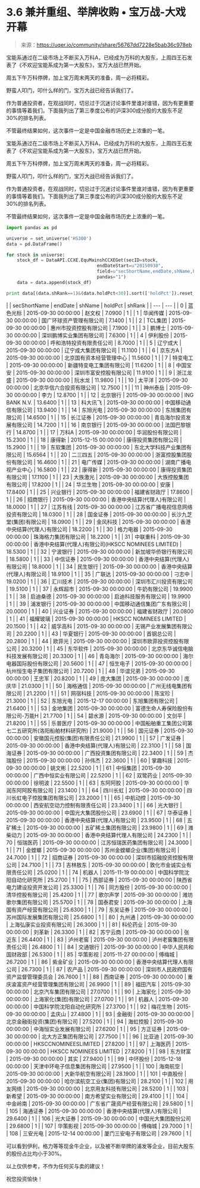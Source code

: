 

# 3.6 兼并重组、举牌收购 • 宝万战-大戏开幕

> 来源：https://uqer.io/community/share/56767dd7228e5bab36c978eb

宝能系通过在二级市场上不断买入万科A，已经成为万科的大股东，上周四王石发表了《不欢迎宝能系成为第一大股东》，宝万大战已然开始。

周五下午万科停牌，加上宝万周末两天的准备，周一必将精彩。

野蛮人叩门，叩什么样的门，宝万大战已经告诉我们了。

作为普通投资者，在观战同时，切忌过于沉迷讨论事件里谁对谁错，因为有更重要的事情等着我们。下面我列出了第三季度公布的沪深300成分股的大股东不足30%的排名列表。

不管最终结果如何，这次事件一定是中国金融市场历史上浓重的一笔。

宝能系通过在二级市场上不断买入万科A，已经成为万科的大股东，上周四王石发表了《不欢迎宝能系成为第一大股东》，宝万大战已然开始。

周五下午万科停牌，加上宝万周末两天的准备，周一必将精彩。

野蛮人叩门，叩什么样的门，宝万大战已经告诉我们了。

作为普通投资者，在观战同时，切忌过于沉迷讨论事件里谁对谁错，因为有更重要的事情等着我们。下面我列出了第三季度公布的沪深300成分股的大股东不足30%的排名列表。

不管最终结果如何，这次事件一定是中国金融市场历史上浓重的一笔。

```py
import pandas as pd

universe = set_universe('HS300')
data = pd.DataFrame()

for stock in universe:
    stock_df = DataAPI.CCXE.EquMainshCCXEGet(secID=stock,
                                  endDateStart=u"20150930",
                                  field=u"secShortName,endDate,shName,holdPct,shRank",
                                  pandas="1")
    data = data.append(stock_df)
```

```py
print data[(data.shRank==1)&(data.holdPct<30)].sort(['holdPct']).reset_index(drop=True).to_html()
```

| | secShortName | endDate | shName | holdPct | shRank |
| --- | --- |
| 0 | 蓝色光标 | 2015-09-30 00:00:00 | 赵文权 | 7.0900 | 1 |
| 1 | 华闻传媒 | 2015-09-30 00:00:00 | 国广环球资产管理有限公司 | 7.1400 | 1 |
| 2 | TCL集团 | 2015-09-30 00:00:00 | 惠州市投资控股有限公司 | 7.1900 | 1 |
| 3 | 鹏博士 | 2015-09-30 00:00:00 | 深圳鹏博实业集团有限公司 | 7.6300 | 1 |
| 4 | 伊利股份 | 2015-09-30 00:00:00 | 呼和浩特投资有限责任公司 | 8.7000 | 1 |
| 5 | 辽宁成大 | 2015-09-30 00:00:00 | 辽宁成大集团有限公司 | 11.1100 | 1 |
| 6 | 京东方A | 2015-09-30 00:00:00 | 北京国有资本经营管理中心 | 11.5600 | 1 |
| 7 | 特变电工 | 2015-09-30 00:00:00 | 新疆特变电工集团有限公司 | 11.6200 | 1 |
| 8 | 中国宝安 | 2015-09-30 00:00:00 | 深圳市富安控股有限公司 | 11.9100 | 1 |
| 9 | 浙江龙盛 | 2015-09-30 00:00:00 | 阮水龙 | 11.9800 | 1 |
| 10 | 太平洋 | 2015-09-30 00:00:00 | 北京华信六合投资有限公司 | 12.7500 | 1 |
| 11 | 神州泰岳 | 2015-09-30 00:00:00 | 李力 | 12.8700 | 1 |
| 12 | 北京银行 | 2015-09-30 00:00:00 | ING BANK N.V. | 13.6400 | 1 |
| 13 | 科大讯飞 | 2015-09-30 00:00:00 | 中国移动通信有限公司 | 13.9400 | 1 |
| 14 | 东旭光电 | 2015-09-30 00:00:00 | 东旭集团有限公司 | 14.6500 | 1 |
| 15 | 长江证券 | 2015-09-30 00:00:00 | 青岛海尔投资发展有限公司 | 14.7200 | 1 |
| 16 | 南京银行 | 2015-09-30 00:00:00 | 法国巴黎银行 | 14.8700 | 1 |
| 17 | 万科A | 2015-09-30 00:00:00 | 华润股份有限公司 | 15.2300 | 1 |
| 18 | 康得新 | 2015-12-15 00:00:00 | 康得投资集团有限公司 | 15.2900 | 1 |
| 19 | 东软集团 | 2015-09-30 00:00:00 | 东北大学科技产业集团有限公司 | 15.6564 | 1 |
| 20 | 二三四五 | 2015-09-30 00:00:00 | 浙富控股集团股份有限公司 | 16.4600 | 1 |
| 21 | 电广传媒 | 2015-09-30 00:00:00 | 湖南广播电视产业中心 | 16.5800 | 1 |
| 22 | 康得新 | 2015-09-30 00:00:00 | 康得投资集团有限公司 | 17.1100 | 1 |
| 23 | 大族激光 | 2015-09-30 00:00:00 | 大族控股集团有限公司 | 17.8200 | 1 |
| 24 | 华兰生物 | 2015-09-30 00:00:00 | 安康 | 17.8400 | 1 |
| 25 | 兴业银行 | 2015-09-30 00:00:00 | 福建省财政厅 | 17.8600 | 1 |
| 26 | 招商银行 | 2015-09-30 00:00:00 | 香港中央结算(代理人)有限公司 | 18.0000 | 1 |
| 27 | 江苏有线 | 2015-09-30 00:00:00 | 江苏省广播电视信息网络投资有限公司 | 18.0300 | 1 |
| 28 | 国金证券 | 2015-09-30 00:00:00 | 长沙九芝堂(集团)有限公司 | 18.0900 | 1 |
| 29 | 金风科技 | 2015-09-30 00:00:00 | 香港中央结算(代理人)有限公司 | 18.2200 | 1 |
| 30 | 格力电器 | 2015-09-30 00:00:00 | 珠海格力集团有限公司 | 18.2200 | 1 |
| 31 | 中联重科 | 2015-09-30 00:00:00 | 香港中央结算(代理人)有限公司(HKSCC NOMINEES LIMITED) | 18.5300 | 1 |
| 32 | 宁波银行 | 2015-09-30 00:00:00 | 新加坡华侨银行有限公司 | 18.5800 | 1 |
| 33 | 中信证券 | 2015-09-30 00:00:00 | 香港中央结算(代理人)有限公司 | 18.8000 | 1 |
| 34 | 民生银行 | 2015-09-30 00:00:00 | 香港中央结算(代理人)有限公司 | 18.9100 | 1 |
| 35 | 广联达 | 2015-09-30 00:00:00 | 刁志中 | 19.0200 | 1 |
| 36 | 汇川技术 | 2015-09-30 00:00:00 | 深圳市汇川投资有限公司 | 19.5100 | 1 |
| 37 | 永辉超市 | 2015-09-30 00:00:00 | 牛奶有限公司 | 19.9900 | 1 |
| 38 | 启迪桑德 | 2015-09-30 00:00:00 | 启迪科技服务有限公司 | 19.9900 | 1 |
| 39 | 浦发银行 | 2015-09-30 00:00:00 | 中国移动通信集团广东有限公司 | 20.0000 | 1 |
| 40 | 兴业证券 | 2015-09-30 00:00:00 | 福建省财政厅 | 20.0800 | 1 |
| 41 | 福耀玻璃 | 2015-09-30 00:00:00 | HKSCC NOMINEES LIMITED | 20.1500 | 1 |
| 42 | 威孚高科 | 2015-09-30 00:00:00 | 无锡产业发展集团有限公司 | 20.2200 | 1 |
| 43 | 华夏银行 | 2015-09-30 00:00:00 | 首钢总公司 | 20.2800 | 1 |
| 44 | 欧菲光 | 2015-09-30 00:00:00 | 深圳市欧菲投资控股有限公司 | 20.3200 | 1 |
| 45 | 东华软件 | 2015-09-30 00:00:00 | 北京东华诚信电脑科技发展有限公司 | 20.3300 | 1 |
| 46 | 青岛海尔 | 2015-09-30 00:00:00 | 海尔电器国际股份有限公司 | 20.5600 | 1 |
| 47 | 恒生电子 | 2015-09-30 00:00:00 | 杭州恒生电子集团有限公司 | 20.7200 | 1 |
| 48 | 华谊兄弟 | 2015-09-30 00:00:00 | 王忠军 | 20.8200 | 1 |
| 49 | 庞大集团 | 2015-09-30 00:00:00 | 庞庆华 | 21.0300 | 1 |
| 50 | 海格通信 | 2015-09-30 00:00:00 | 广州无线电集团有限公司 | 21.2200 | 1 |
| 51 | 网宿科技 | 2015-09-30 00:00:00 | 陈宝珍 | 21.3000 | 1 |
| 52 | 东旭光电 | 2015-12-17 00:00:00 | 东旭集团有限公司 | 21.6400 | 1 |
| 53 | 金地集团 | 2015-09-30 00:00:00 | 富德生命人寿保险股份有限公司-万能H | 21.7700 | 1 |
| 54 | 碧水源 | 2015-09-30 00:00:00 | 文剑平 | 21.8200 | 1 |
| 55 | 乐普医疗 | 2015-09-30 00:00:00 | 中国船舶重工集团公司第七二五研究所(洛阳船舶材料研究所) | 21.9000 | 1 |
| 56 | 国元证券 | 2015-09-30 00:00:00 | 安徽国元控股(集团)有限责任公司 | 21.9900 | 1 |
| 57 | 广发证券 | 2015-09-30 00:00:00 | 香港中央结算(代理人)有限公司 | 22.3100 | 1 |
| 58 | 国海证券 | 2015-09-30 00:00:00 | 广西投资集团有限公司 | 22.3400 | 1 |
| 59 | 杰瑞股份 | 2015-09-30 00:00:00 | 孙伟杰 | 22.3600 | 1 |
| 60 | 掌趣科技 | 2015-09-30 00:00:00 | 姚文彬 | 22.5200 | 1 |
| 61 | 中恒集团 | 2015-09-30 00:00:00 | 广西中恒实业有限公司 | 22.5200 | 1 |
| 62 | 双鹭药业 | 2015-09-30 00:00:00 | 徐明波 | 22.5500 | 1 |
| 63 | 东阿阿胶 | 2015-09-30 00:00:00 | 华润东阿阿胶有限公司 | 23.1400 | 1 |
| 64 | 四川长虹 | 2015-09-30 00:00:00 | 四川长虹电子控股集团有限公司 | 23.2000 | 1 |
| 65 | 中航动控 | 2015-09-30 00:00:00 | 西安航空动力控制有限责任公司 | 23.3400 | 1 |
| 66 | 光大银行 | 2015-09-30 00:00:00 | 中国光大集团股份公司 | 23.6900 | 1 |
| 67 | 华泰证券 | 2015-09-30 00:00:00 | 香港中央结算(代理人)有限公司 | 23.9500 | 1 |
| 68 | 五矿稀土 | 2015-09-30 00:00:00 | 五矿稀土集团有限公司 | 23.9800 | 1 |
| 69 | 潍柴动力 | 2015-09-30 00:00:00 | 香港中央结算代理人有限公司 | 24.2300 | 1 |
| 70 | 恒瑞医药 | 2015-09-30 00:00:00 | 江苏恒瑞医药集团有限公司 | 24.3000 | 1 |
| 71 | 金螳螂 | 2015-09-30 00:00:00 | 苏州金螳螂企业(集团)有限公司 | 24.7000 | 1 |
| 72 | 招商证券 | 2015-09-30 00:00:00 | 深圳市招融投资控股有限公司 | 24.7100 | 1 |
| 73 | 吉林敖东 | 2015-09-30 00:00:00 | 敦化市金诚实业有限责任公司 | 25.0200 | 1 |
| 74 | 机器人 | 2015-11-19 00:00:00 | 中国科学院沈阳自动化研究所 | 25.2700 | 1 |
| 75 | 西部证券 | 2015-09-30 00:00:00 | 陕西省电力建设投资开发公司 | 25.3300 | 1 |
| 76 | 同方股份 | 2015-09-30 00:00:00 | 清华控股有限公司 | 25.4200 | 1 |
| 77 | 歌尔声学 | 2015-09-30 00:00:00 | 潍坊歌尔集团有限公司 | 25.5700 | 1 |
| 78 | 国泰君安 | 2015-09-30 00:00:00 | 上海国有资产经营有限公司 | 25.6300 | 1 |
| 79 | 东吴证券 | 2015-09-30 00:00:00 | 苏州国际发展集团有限公司 | 25.6800 | 1 |
| 80 | 九州通 | 2015-09-30 00:00:00 | 上海弘康实业投资有限公司 | 26.3000 | 1 |
| 81 | 科伦药业 | 2015-09-30 00:00:00 | 刘革新 | 26.3300 | 1 |
| 82 | 苏宁云商 | 2015-09-30 00:00:00 | 张近东 | 26.4400 | 1 |
| 83 | 泸州老窖 | 2015-09-30 00:00:00 | 泸州老窖集团有限责任公司 | 26.4800 | 1 |
| 84 | 交通银行 | 2015-09-30 00:00:00 | 中华人民共和国财政部 | 26.5300 | 1 |
| 85 | 华策影视 | 2015-11-27 00:00:00 | 傅梅城 | 26.7200 | 1 |
| 86 | 紫金矿业 | 2015-09-30 00:00:00 | 香港中央结算代理人有限公司 | 26.7300 | 1 |
| 87 | 农产品 | 2015-09-30 00:00:00 | 深圳市人民政府国有资产监督管理委员会 | 26.7600 | 1 |
| 88 | 西南证券 | 2015-09-30 00:00:00 | 重庆渝富资产经营管理集团有限公司 | 26.9900 | 1 |
| 89 | 福田汽车 | 2015-09-30 00:00:00 | 北京汽车集团有限公司 | 27.0700 | 1 |
| 90 | 上海家化 | 2015-09-30 00:00:00 | 上海家化(集团)有限公司 | 27.0700 | 1 |
| 91 | 机器人 | 2015-09-30 00:00:00 | 中国科学院沈阳自动化研究所 | 27.3700 | 1 |
| 92 | 梅花生物 | 2015-09-30 00:00:00 | 孟庆山 | 27.4800 | 1 |
| 93 | 金融街 | 2015-09-30 00:00:00 | 北京金融街投资(集团)有限公司 | 27.5200 | 1 |
| 94 | 海虹控股 | 2015-09-30 00:00:00 | 中海恒实业发展有限公司 | 27.6200 | 1 |
| 95 | 方正证券 | 2015-09-30 00:00:00 | 北大方正集团有限公司 | 27.7500 | 1 |
| 96 | 比亚迪 | 2015-09-30 00:00:00 | HKSCCNOMINEESLIMITED | 27.8200 | 1 |
| 97 | 上海医药 | 2015-09-30 00:00:00 | HKSCC NOMINEES LIMITED | 27.8200 | 1 |
| 98 | 东方财富 | 2015-09-30 00:00:00 | 其实 | 27.9400 | 1 |
| 99 | 中环股份 | 2015-12-18 00:00:00 | 天津中环电子信息集团有限公司 | 27.9500 | 1 |
| 100 | 海南航空 | 2015-09-30 00:00:00 | 大新华航空有限公司 | 28.1900 | 1 |
| 101 | 中直股份 | 2015-09-30 00:00:00 | 哈尔滨航空工业(集团)有限公司 | 28.2100 | 1 |
| 102 | 用友网络 | 2015-09-30 00:00:00 | 北京用友科技有限公司 | 28.5200 | 1 |
| 103 | 新希望 | 2015-09-30 00:00:00 | 南方希望实业有限公司 | 29.4100 | 1 |
| 104 | 中金岭南 | 2015-09-30 00:00:00 | 广东省广晟资产经营有限公司 | 29.5800 | 1 |
| 105 | 海通证券 | 2015-09-30 00:00:00 | 香港中央结算(代理人)有限公司 | 29.6400 | 1 |
| 106 | 光大证券 | 2015-09-30 00:00:00 | 中国光大集团股份公司 | 29.6800 | 1 |
| 107 | 华策影视 | 2015-09-30 00:00:00 | 傅梅城 | 29.7000 | 1 |
| 108 | 三安光电 | 2015-12-14 00:00:00 | 厦门三安电子有限公司 | 29.7600 | 1 |

可以看到伊利，格力等等现金牛企业，以及被不断举牌的浦发等企业，目前大股东的股份占比均小于30%。

以上仅供参考，不作为任何买与卖的建议！

祝您投资愉快！

